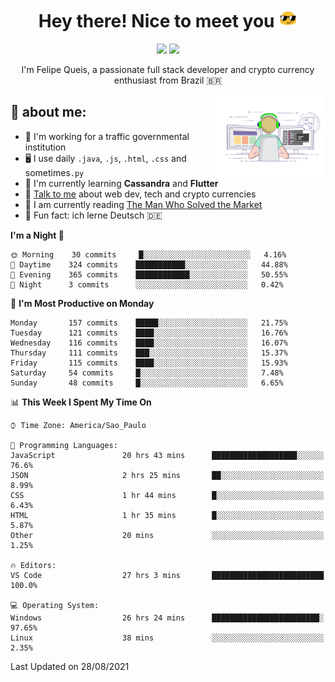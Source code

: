 
<h1 align="center">Hey there! Nice to meet you <img src="assets/sunglasses.gif" width="30"/></h1>

<p align="center">
  <a href="https://www.linkedin.com/in/fqueis"><img src="https://img.shields.io/badge/-LinkedIn-blue?style=flat&logo=Linkedin&logoColor=white" /></a>
  <a href="mailto:fqueis@gmail.com"><img src="https://img.shields.io/badge/-Gmail-c14438?style=flat&logo=Gmail&logoColor=white" /></a>
</p>

<p align="center">I'm Felipe Queis, a passionate full stack developer and crypto currency enthusiast from Brazil 🇧🇷</p>

<img width="35%" align="right" alt="fqueis" src="assets/profile.gif" /></p>

## 🤵 about me:

- 🏢 I'm working for a traffic governmental institution
- 🖥️ I use daily `.java`, `.js`, `.html`, `.css` and sometimes`.py`
- 🌱 I'm currently learning **Cassandra** and **Flutter**
- 💬 [Talk to me](https://github.com/fqueis/fqueis/discussions) about web dev, tech and crypto currencies
- 📖 I am currently reading [The Man Who Solved the Market](https://amzn.com/073521798X)
- 💭 Fun fact: ich lerne Deutsch 🇩🇪

<!--START_SECTION:waka-->
**I'm a Night 🦉** 

```text
🌞 Morning    30 commits     █░░░░░░░░░░░░░░░░░░░░░░░░   4.16% 
🌆 Daytime    324 commits    ███████████░░░░░░░░░░░░░░   44.88% 
🌃 Evening    365 commits    ████████████░░░░░░░░░░░░░   50.55% 
🌙 Night      3 commits      ░░░░░░░░░░░░░░░░░░░░░░░░░   0.42%

```
📅 **I'm Most Productive on Monday** 

```text
Monday       157 commits    █████░░░░░░░░░░░░░░░░░░░░   21.75% 
Tuesday      121 commits    ████░░░░░░░░░░░░░░░░░░░░░   16.76% 
Wednesday    116 commits    ████░░░░░░░░░░░░░░░░░░░░░   16.07% 
Thursday     111 commits    ███░░░░░░░░░░░░░░░░░░░░░░   15.37% 
Friday       115 commits    ████░░░░░░░░░░░░░░░░░░░░░   15.93% 
Saturday     54 commits     █░░░░░░░░░░░░░░░░░░░░░░░░   7.48% 
Sunday       48 commits     █░░░░░░░░░░░░░░░░░░░░░░░░   6.65%

```


📊 **This Week I Spent My Time On** 

```text
⌚︎ Time Zone: America/Sao_Paulo

💬 Programming Languages: 
JavaScript               20 hrs 43 mins      ███████████████████░░░░░░   76.6% 
JSON                     2 hrs 25 mins       ██░░░░░░░░░░░░░░░░░░░░░░░   8.99% 
CSS                      1 hr 44 mins        █░░░░░░░░░░░░░░░░░░░░░░░░   6.43% 
HTML                     1 hr 35 mins        █░░░░░░░░░░░░░░░░░░░░░░░░   5.87% 
Other                    20 mins             ░░░░░░░░░░░░░░░░░░░░░░░░░   1.25%

🔥 Editors: 
VS Code                  27 hrs 3 mins       █████████████████████████   100.0%

💻 Operating System: 
Windows                  26 hrs 24 mins      ████████████████████████░   97.65% 
Linux                    38 mins             ░░░░░░░░░░░░░░░░░░░░░░░░░   2.35%

```


 Last Updated on 28/08/2021
<!--END_SECTION:waka-->
